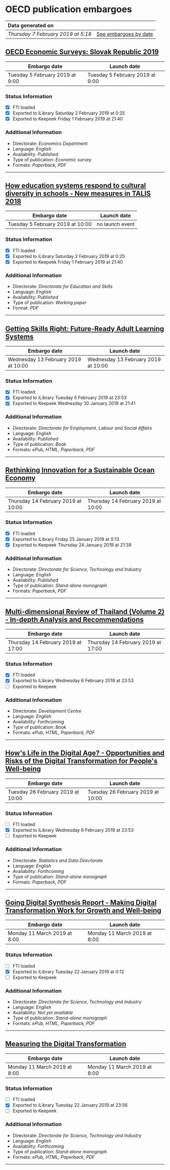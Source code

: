 # OECD publication embargoes

Data generated on | |
|:-----|------:|
| *Thursday 7 February 2019 at 5:18* | [See embargoes by date](embargoes-by-date.md) |

## [OECD Economic Surveys: Slovak Republic 2019](https://doi.org/10.1787/eco_surveys-svk-2019-en)

Embargo date | Launch date
-------------|------------
Tuesday 5 February 2019 at 9:00 | Tuesday 5 February 2019 at 9:00

### Status Information

- [x] FTI loaded 
- [x] Exported to iLibrary Saturday 2 February 2019 at 0:25
- [x] Exported to Keepeek Friday 1 February 2019 at 21:40

### Additional Information

* Directorate: *Economics Department*
* Language: *English*
* Availability: *Published*
* Type of publication: *Economic survey*
* Formats: *Paperback, PDF*

------

## [How education systems respond to cultural diversity in schools - New measures in TALIS 2018](https://doi.org/10.1787/1baa285c-en)

Embargo date | Launch date
-------------|:------------:
Tuesday 5 February 2019 at 10:00 | no launch event

### Status Information

- [x] FTI loaded 
- [x] Exported to iLibrary Saturday 2 February 2019 at 0:25
- [x] Exported to Keepeek Friday 1 February 2019 at 21:40

### Additional Information

* Directorate: *Directorate for Education and Skills*
* Language: *English*
* Availability: *Published*
* Type of publication: *Working paper*
* Format: *PDF*

------

## [Getting Skills Right: Future-Ready Adult Learning Systems](https://doi.org/10.1787/9789264311756-en)

Embargo date | Launch date
-------------|------------
Wednesday 13 February 2019 at 10:00 | Wednesday 13 February 2019 at 10:00

### Status Information

- [x] FTI loaded 
- [x] Exported to iLibrary Tuesday 5 February 2019 at 23:53
- [x] Exported to Keepeek Wednesday 30 January 2019 at 21:41

### Additional Information

* Directorate: *Directorate for Employment, Labour and Social Affairs*
* Language: *English*
* Availability: *Published*
* Type of publication: *Book*
* Formats: *ePub, HTML, Paperback, PDF*

------

## [Rethinking Innovation for a Sustainable Ocean Economy](https://doi.org/10.1787/9789264311053-en)

Embargo date | Launch date
-------------|------------
Thursday 14 February 2019 at 10:00 | Thursday 14 February 2019 at 10:00

### Status Information

- [x] FTI loaded 
- [x] Exported to iLibrary Friday 25 January 2019 at 0:13
- [x] Exported to Keepeek Thursday 24 January 2019 at 21:39

### Additional Information

* Directorate: *Directorate for Science, Technology and Industry*
* Language: *English*
* Availability: *Published*
* Type of publication: *Stand-alone monograph*
* Formats: *Paperback, PDF*

------

## [Multi-dimensional Review of Thailand (Volume 2) - In-depth Analysis and Recommendations](https://doi.org/10.1787/9789264307674-en)

Embargo date | Launch date
-------------|------------
Thursday 14 February 2019 at 17:00 | Thursday 14 February 2019 at 17:00

### Status Information

- [x] FTI loaded 
- [x] Exported to iLibrary Wednesday 6 February 2019 at 23:53
- [ ] Exported to Keepeek

### Additional Information

* Directorate: *Development Centre*
* Language: *English*
* Availability: *Forthcoming*
* Type of publication: *Book*
* Formats: *ePub, HTML, Paperback, PDF*

------

## [How's Life in the Digital Age? - Opportunities and Risks of the Digital Transformation for People's Well-being](https://doi.org/10.1787/9789264311800-en)

Embargo date | Launch date
-------------|------------
Tuesday 26 February 2019 at 10:00 | Tuesday 26 February 2019 at 10:00

### Status Information

- [ ] FTI loaded
- [x] Exported to iLibrary Wednesday 6 February 2019 at 23:53
- [ ] Exported to Keepeek

### Additional Information

* Directorate: *Statistics and Data Directorate*
* Language: *English*
* Availability: *Forthcoming*
* Type of publication: *Stand-alone monograph*
* Formats: *Paperback, PDF*

------

## [Going Digital Synthesis Report - Making Digital Transformation Work for Growth and Well-being](https://doi.org/10.1787/9789264312012-en)

Embargo date | Launch date
-------------|------------
Monday 11 March 2019 at 8:00 | Monday 11 March 2019 at 8:00

### Status Information

- [ ] FTI loaded
- [x] Exported to iLibrary Tuesday 22 January 2019 at 0:12
- [ ] Exported to Keepeek

### Additional Information

* Directorate: *Directorate for Science, Technology and Industry*
* Language: *English*
* Availability: *Not yet available*
* Type of publication: *Stand-alone monograph*
* Formats: *ePub, HTML, Paperback, PDF*

------

## [Measuring the Digital Transformation](https://doi.org/10.1787/9789264311992-en)

Embargo date | Launch date
-------------|------------
Monday 11 March 2019 at 8:00 | Monday 11 March 2019 at 8:00

### Status Information

- [ ] FTI loaded
- [x] Exported to iLibrary Tuesday 22 January 2019 at 23:56
- [ ] Exported to Keepeek

### Additional Information

* Directorate: *Directorate for Science, Technology and Industry*
* Language: *English*
* Availability: *Forthcoming*
* Type of publication: *Stand-alone monograph*
* Formats: *ePub, HTML, Paperback, PDF*

------